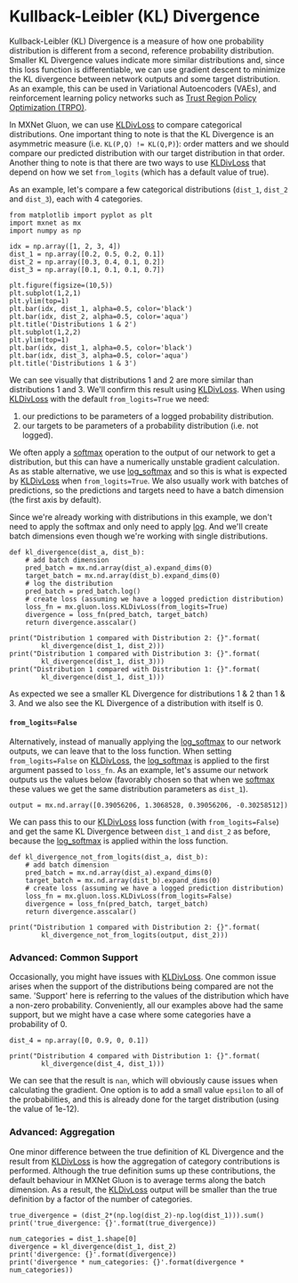 <!--- Licensed to the Apache Software Foundation (ASF) under one -->
<!--- or more contributor license agreements.  See the NOTICE file -->
<!--- distributed with this work for additional information -->
<!--- regarding copyright ownership.  The ASF licenses this file -->
<!--- to you under the Apache License, Version 2.0 (the -->
<!--- "License"); you may not use this file except in compliance -->
<!--- with the License.  You may obtain a copy of the License at -->

<!---   http://www.apache.org/licenses/LICENSE-2.0 -->

<!--- Unless required by applicable law or agreed to in writing, -->
<!--- software distributed under the License is distributed on an -->
<!--- "AS IS" BASIS, WITHOUT WARRANTIES OR CONDITIONS OF ANY -->
<!--- KIND, either express or implied.  See the License for the -->
<!--- specific language governing permissions and limitations -->
<!--- under the License. -->

# Kullback-Leibler (KL) Divergence

Kullback-Leibler (KL) Divergence is a measure of how one probability distribution is different from a second, reference probability distribution. Smaller KL Divergence values indicate more similar distributions and, since this loss function is differentiable, we can use gradient descent to minimize the KL divergence between network outputs and some target distribution. As an example, this can be used in Variational Autoencoders (VAEs), and reinforcement learning policy networks such as [Trust Region Policy Optimization (TRPO)](https://arxiv.org/abs/1502.05477).

In MXNet Gluon, we can use [KLDivLoss](/api/python/docs/api/gluon/_autogen/mxnet.gluon.loss.KLDivLoss.html) to compare categorical distributions. One important thing to note is that the KL Divergence is an asymmetric measure (i.e. `KL(P,Q) != KL(Q,P)`): order matters and we should compare our predicted distribution with our target distribution in that order. Another thing to note is that there are two ways to use [KLDivLoss](/api/python/docs/api/gluon/_autogen/mxnet.gluon.loss.KLDivLoss.html) that depend on how we set `from_logits` (which has a default value of true). 

As an example, let's compare a few categorical distributions (`dist_1`, `dist_2` and `dist_3`), each with 4 categories.

```
from matplotlib import pyplot as plt
import mxnet as mx
import numpy as np

idx = np.array([1, 2, 3, 4])
dist_1 = np.array([0.2, 0.5, 0.2, 0.1])
dist_2 = np.array([0.3, 0.4, 0.1, 0.2])
dist_3 = np.array([0.1, 0.1, 0.1, 0.7])

plt.figure(figsize=(10,5))
plt.subplot(1,2,1)
plt.ylim(top=1)
plt.bar(idx, dist_1, alpha=0.5, color='black')
plt.bar(idx, dist_2, alpha=0.5, color='aqua')
plt.title('Distributions 1 & 2')
plt.subplot(1,2,2)
plt.ylim(top=1)
plt.bar(idx, dist_1, alpha=0.5, color='black')
plt.bar(idx, dist_3, alpha=0.5, color='aqua')
plt.title('Distributions 1 & 3')
```

We can see visually that distributions 1 and 2 are more similar than distributions 1 and 3. We'll confirm this result using [KLDivLoss](/api/python/docs/api/gluon/_autogen/mxnet.gluon.loss.KLDivLoss.html). When using [KLDivLoss](/api/python/docs/api/gluon/_autogen/mxnet.gluon.loss.KLDivLoss.html) with the default `from_logits=True` we need:

1. our predictions to be parameters of a logged probability distribution.
2. our targets to be parameters of a probability distribution (i.e. not logged).

We often apply a [softmax](/api/python/docs/api/ndarray/_autogen/mxnet.ndarray.softmax.html) operation to the output of our network to get a distribution, but this can have a numerically unstable gradient calculation. As as stable alternative, we use [log_softmax](/api/python/docs/api/ndarray/_autogen/mxnet.ndarray.log_softmax.html) and so this is what is expected by [KLDivLoss](/api/python/docs/api/gluon/_autogen/mxnet.gluon.loss.KLDivLoss.html) when `from_logits=True`. We also usually work with batches of predictions, so the predictions and targets need to have a batch dimension (the first axis by default).

Since we're already working with distributions in this example, we don't need to apply the softmax and only need to apply [log](/api/python/docs/api/ndarray/_autogen/mxnet.ndarray.log.html). And we'll create batch dimensions even though we're working with single distributions.

```
def kl_divergence(dist_a, dist_b):
    # add batch dimension
    pred_batch = mx.nd.array(dist_a).expand_dims(0)
    target_batch = mx.nd.array(dist_b).expand_dims(0)
    # log the distribution
    pred_batch = pred_batch.log()
    # create loss (assuming we have a logged prediction distribution)
    loss_fn = mx.gluon.loss.KLDivLoss(from_logits=True)
    divergence = loss_fn(pred_batch, target_batch)
    return divergence.asscalar()
```

```
print("Distribution 1 compared with Distribution 2: {}".format(
        kl_divergence(dist_1, dist_2)))
print("Distribution 1 compared with Distribution 3: {}".format(
        kl_divergence(dist_1, dist_3)))
print("Distribution 1 compared with Distribution 1: {}".format(
        kl_divergence(dist_1, dist_1)))
```

As expected we see a smaller KL Divergence for distributions 1 & 2 than 1 & 3. And we also see the KL Divergence of a distribution with itself is 0.

#### `from_logits=False`

Alternatively, instead of manually applying the [log_softmax](/api/python/docs/api/ndarray/_autogen/mxnet.ndarray.log_softmax.html) to our network outputs, we can leave that to the loss function. When setting `from_logits=False` on [KLDivLoss](/api/python/docs/api/gluon/_autogen/mxnet.gluon.loss.KLDivLoss.html), the [log_softmax](/api/python/docs/api/ndarray/_autogen/mxnet.ndarray.log_softmax.html) is applied to the first argument passed to `loss_fn`. As an example, let's assume our network outputs us the values below (favorably chosen so that when we [softmax](/api/python/docs/api/ndarray/_autogen/mxnet.ndarray.softmax.html) these values we get the same distribution parameters as `dist_1`).

```
output = mx.nd.array([0.39056206, 1.3068528, 0.39056206, -0.30258512])
```

We can pass this to our [KLDivLoss](/api/python/docs/api/gluon/_autogen/mxnet.gluon.loss.KLDivLoss.html) loss function (with `from_logits=False`) and get the same KL Divergence between `dist_1` and `dist_2` as before, because the [log_softmax](/api/python/docs/api/ndarray/_autogen/mxnet.ndarray.log_softmax.html) is applied within the loss function.

```
def kl_divergence_not_from_logits(dist_a, dist_b):
    # add batch dimension
    pred_batch = mx.nd.array(dist_a).expand_dims(0)
    target_batch = mx.nd.array(dist_b).expand_dims(0)
    # create loss (assuming we have a logged prediction distribution)
    loss_fn = mx.gluon.loss.KLDivLoss(from_logits=False)
    divergence = loss_fn(pred_batch, target_batch)
    return divergence.asscalar()
```

```
print("Distribution 1 compared with Distribution 2: {}".format(
        kl_divergence_not_from_logits(output, dist_2)))
```

### Advanced: Common Support

Occasionally, you might have issues with [KLDivLoss](/api/python/docs/api/gluon/_autogen/mxnet.gluon.loss.KLDivLoss.html). One common issue arises when the support of the distributions being compared are not the same. 'Support' here is referring to the values of the distribution which have a non-zero probability. Conveniently, all our examples above had the same support, but we might have a case where some categories have a probability of 0.


```
dist_4 = np.array([0, 0.9, 0, 0.1])
```

```
print("Distribution 4 compared with Distribution 1: {}".format(
        kl_divergence(dist_4, dist_1)))
```

We can see that the result is `nan`, which will obviously cause issues when calculating the gradient. One option is to add a small value `epsilon` to all of the probabilities, and this is already done for the target distribution (using the value of 1e-12).

### Advanced: Aggregation

One minor difference between the true definition of KL Divergence and the result from [KLDivLoss](/api/python/docs/api/gluon/_autogen/mxnet.gluon.loss.KLDivLoss.html) is how the aggregation of category contributions is performed. Although the true definition sums up these contributions, the default behaviour in MXNet Gluon is to average terms along the batch dimension. As a result, the [KLDivLoss](/api/python/docs/api/gluon/_autogen/mxnet.gluon.loss.KLDivLoss.html) output will be smaller than the true definition by a factor of the number of categories.

```
true_divergence = (dist_2*(np.log(dist_2)-np.log(dist_1))).sum()
print('true_divergence: {}'.format(true_divergence))
```

```
num_categories = dist_1.shape[0]
divergence = kl_divergence(dist_1, dist_2)
print('divergence: {}'.format(divergence))
print('divergence * num_categories: {}'.format(divergence * num_categories))
``` 
